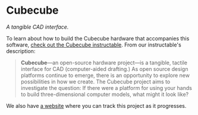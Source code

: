 Cubecube
========
*A tangible CAD interface.*

To learn about how to build the Cubecube hardware that accompanies this software, [check out the Cubecube instructable](http://www.instructables.com/id/Cubecube-A-Tangible-CAD-Interface/). From our instructable's description:

>__Cubecube__—an open-source hardware project—is a tangible, tactile interface for CAD (computer-aided drafting.) As open source design platforms continue to emerge, there is an opportunity to explore new possibilities in how we create. The Cubecube project aims to investigate the question: If there were a platform for using your hands to build three-dimensional computer models, what might it look like?

We also have [a website](https://cubecu.be/) where you can track this project as it progresses.

